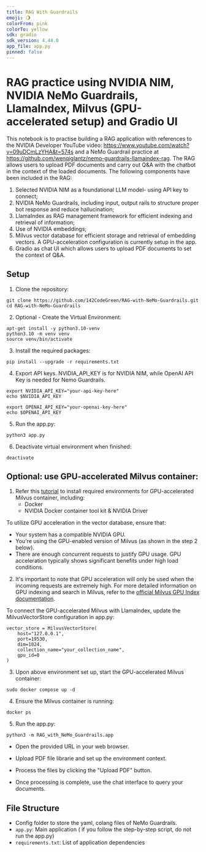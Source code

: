 ```yaml
---
title: RAG With Guardrails
emoji: 🌖
colorFrom: pink
colorTo: yellow
sdk: gradio
sdk_version: 4.44.0
app_file: app.py
pinned: false
---
```


# RAG practice using NVIDIA NIM, NVIDIA NeMo Guardrails, LlamaIndex, Milvus (GPU-accelerated setup) and Gradio UI
This notebook is to practise building a RAG application with references to the NVIDIA Developer YouTube video: https://www.youtube.com/watch?v=09uDCmLzYHA&t=574s and a NeMo Guardrail practice at https://github.com/wenqiglantz/nemo-guardrails-llamaindex-rag. The RAG allows users to upload PDF documents and carry out Q&A with the chatbot in the context of the loaded documents. The following components have been included in the RAG:

1. Selected NVIDIA NIM as a foundational LLM model- using API key to connect;
2. NVIDIA NeMo Guardrails, including input, output rails to structure proper bot response and reduce hallucination; 
3. LlamaIndex as RAG management framework for efficient indexing and retrieval of information;
4. Use of NVIDIA embeddings;
5. Milvus vector database for efficient storage and retrieval of embedding vectors. A GPU-acceleration configuration is currently setup in the app.
6. Gradio as chat UI which allows users to upload PDF documents to set the context of Q&A.

## Setup

1. Clone the repository:
```
git clone https://github.com/142CodeGreen/RAG-with-NeMo-Guardrails.git
cd RAG-with-NeMo-Guardrails
```

2. Optional - Create the Virtual Environment:
```
apt-get install -y python3.10-venv
python3.10 -m venv venv
source venv/bin/activate
```

3. Install the required packages:
```
pip install --upgrade -r requirements.txt
```

4. Export API keys. NVIDIA_API_KEY is for NVIDIA NIM, while OpenAI API Key is needed for Nemo Guardrails. 
```
export NVIDIA_API_KEY="your-api-key-here"
echo $NVIDIA_API_KEY

export OPENAI_API_KEY="your-openai-key-here"
echo $OPENAI_API_KEY
```

5. Run the app.py:
```
python3 app.py
```

6. Deactivate virtual environment when finished:
```
deactivate
```

## Optional: use GPU-accelerated Milvus container:

1. Refer this [tutorial](https://milvus.io/docs/install_standalone-docker-compose-gpu.md) to install required environments for GPU-accelerated Milvus container, including:
   - Docker
   - NVIDIA Docker container tool kit & NVIDIA Driver

To utilize GPU acceleration in the vector database, ensure that:
- Your system has a compatible NVIDIA GPU.
- You're using the GPU-enabled version of Milvus (as shown in the step 2 below).
- There are enough concurrent requests to justify GPU usage. GPU acceleration typically shows significant benefits under high load conditions.

2. It's important to note that GPU acceleration will only be used when the incoming requests are extremely high. For more detailed information on GPU indexing and search in Milvus, refer to the [official Milvus GPU Index documentation](https://milvus.io/docs/gpu_index.md).

To connect the GPU-accelerated Milvus with LlamaIndex, update the MilvusVectorStore configuration in app.py:

```
vector_store = MilvusVectorStore(
    host="127.0.0.1",
    port=19530,
    dim=1024,
    collection_name="your_collection_name",
    gpu_id=0
)
```
     
3. Upon above environment set up, start the GPU-accelerated Milvus container:
```
sudo docker compose up -d
```

4. Ensure the Milvus container is running:

```
docker ps
```

5. Run the app.py:
```
python3 -m RAG_with_NeMo_Guardrails.app
```

- Open the provided URL in your web browser.

- Upload PDF file librarie and set up the environment context.

- Process the files by clicking the "Upload PDF" button.

- Once processing is complete, use the chat interface to query your documents.


## File Structure

- Config folder to store the yaml, colang files of NeMo Guardrails.
- `app.py`: Main application ( if you follow the step-by-step script, do not run the app.py)
- `requirements.txt`: List of application dependencies


